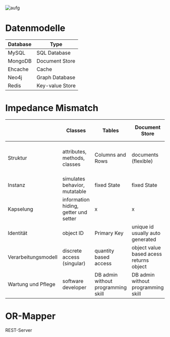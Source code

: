 ![aufg](aufg3.JPG)

# Datenmodelle
| Database 	| Type            	|
|----------	|-----------------	|
| MySQL    	| SQL Database    	|
| MongoDB  	| Document Store  	|
| Ehcache  	| Cache           	|
| Neo4j    	| Graph Database  	|
| Redis    	| Key-value Store 	|


# Impedance Mismatch

|                     	| Classes                               	| Tables                             	| Document Store                          	| Graph based Database                          	| Key Value Store                    	| Wide Column Database                                        	|
|---------------------	|---------------------------------------	|------------------------------------	|-----------------------------------------	|-----------------------------------------------	|------------------------------------	|-------------------------------------------------------------	|
| Struktur            	| attributes, methods, classes          	| Columns and Rows                   	| documents (flexible)                    	| nodes (id and data) and edges (relationships) 	| key and value                      	| Columns and Rows, but columns can be different for each row 	|
| Instanz             	| simulates behavior, mutatable         	| fixed State                        	| fixed State                             	| fixed State                                   	| fixed State                        	| fixed State                                                 	|
| Kapselung           	| information hiding, getter und setter 	| x                                  	| x                                       	| x                                             	| x                                  	| x                                                           	|
| Identität           	| object ID                             	| Primary Key                        	| unique id usually auto generated        	| nodeID                                        	| Key                                	| Primary Key                                                 	|
| Verarbeitungsmodell 	| discrete access (singular)            	| quantity based access              	| object value based acess returns object 	| node and relation based access                	| access through key returns value   	| quantity based access                                       	|
| Wartung und Pflege  	| software developer                    	| DB admin without programming skill 	| DB admin without programming skill      	| DB admin without programming skill            	| DB admin without programming skill 	| DB admin without programming skill                          	|

# OR-Mapper
REST-Server